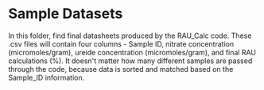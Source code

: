 # Sample Datasets

In this folder, find final datasheets produced by the RAU_Calc code. These .csv files will contain four columns - Sample ID, nitrate concentration (micromoles/gram), ureide concentration (micromoles/gram), and final RAU calculations (%). It doesn't matter how many different samples are passed through the code, because data is sorted and matched based on the Sample_ID information.